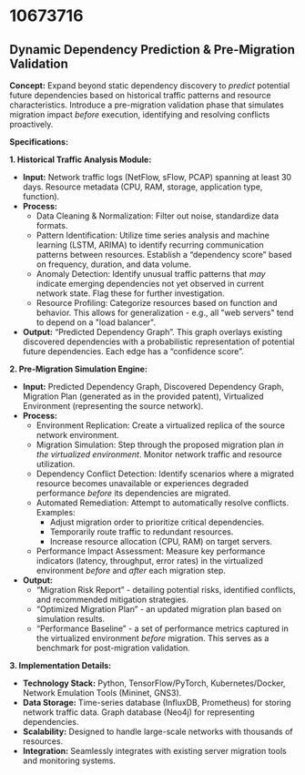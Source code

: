 # 10673716

## Dynamic Dependency Prediction & Pre-Migration Validation

**Concept:** Expand beyond static dependency discovery to *predict* potential future dependencies based on historical traffic patterns and resource characteristics.  Introduce a pre-migration validation phase that simulates migration impact *before* execution, identifying and resolving conflicts proactively.

**Specifications:**

**1. Historical Traffic Analysis Module:**

*   **Input:** Network traffic logs (NetFlow, sFlow, PCAP) spanning at least 30 days. Resource metadata (CPU, RAM, storage, application type, function).
*   **Process:**
    *   Data Cleaning & Normalization: Filter out noise, standardize data formats.
    *   Pattern Identification: Utilize time series analysis and machine learning (LSTM, ARIMA) to identify recurring communication patterns between resources.  Establish a “dependency score” based on frequency, duration, and data volume.
    *   Anomaly Detection: Identify unusual traffic patterns that *may* indicate emerging dependencies not yet observed in current network state.  Flag these for further investigation.
    *   Resource Profiling:  Categorize resources based on function and behavior.  This allows for generalization - e.g., all "web servers" tend to depend on a "load balancer".
*   **Output:**  “Predicted Dependency Graph”. This graph overlays existing discovered dependencies with a probabilistic representation of potential future dependencies. Each edge has a “confidence score”.

**2.  Pre-Migration Simulation Engine:**

*   **Input:** Predicted Dependency Graph, Discovered Dependency Graph, Migration Plan (generated as in the provided patent), Virtualized Environment (representing the source network).
*   **Process:**
    *   Environment Replication:  Create a virtualized replica of the source network environment.
    *   Migration Simulation: Step through the proposed migration plan *in the virtualized environment*.  Monitor network traffic and resource utilization.
    *   Dependency Conflict Detection:  Identify scenarios where a migrated resource becomes unavailable or experiences degraded performance *before* its dependencies are migrated.
    *   Automated Remediation: Attempt to automatically resolve conflicts.  Examples:
        *   Adjust migration order to prioritize critical dependencies.
        *   Temporarily route traffic to redundant resources.
        *   Increase resource allocation (CPU, RAM) on target servers.
    *   Performance Impact Assessment:  Measure key performance indicators (latency, throughput, error rates) in the virtualized environment *before* and *after* each migration step.
*   **Output:**
    *   “Migration Risk Report” - detailing potential risks, identified conflicts, and recommended mitigation strategies.
    *   “Optimized Migration Plan” - an updated migration plan based on simulation results.
    *   “Performance Baseline” - a set of performance metrics captured in the virtualized environment *before* migration. This serves as a benchmark for post-migration validation.

**3. Implementation Details:**

*   **Technology Stack:** Python, TensorFlow/PyTorch, Kubernetes/Docker, Network Emulation Tools (Mininet, GNS3).
*   **Data Storage:** Time-series database (InfluxDB, Prometheus) for storing network traffic data. Graph database (Neo4j) for representing dependencies.
*   **Scalability:**  Designed to handle large-scale networks with thousands of resources.
*   **Integration:** Seamlessly integrates with existing server migration tools and monitoring systems.